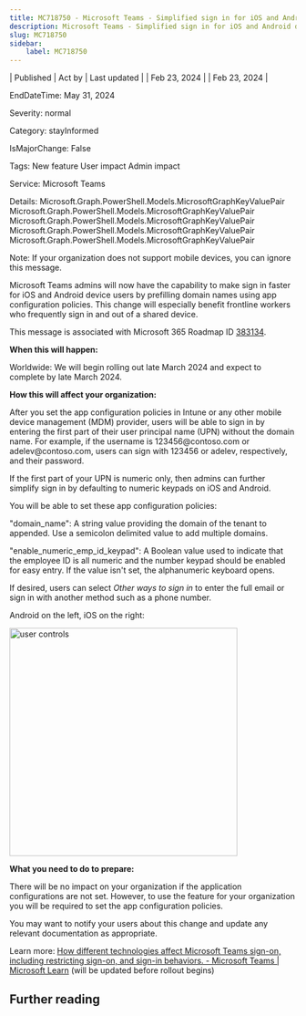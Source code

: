 ```yaml
---
title: MC718750 - Microsoft Teams - Simplified sign in for iOS and Android devices
description: Microsoft Teams - Simplified sign in for iOS and Android devices
slug: MC718750
sidebar:
    label: MC718750
---
```


| Published | Act by | Last updated |
| Feb 23, 2024 |  | Feb 23, 2024 |

EndDateTime: May 31, 2024

Severity: normal

Category: stayInformed

IsMajorChange: False

Tags: New feature User impact Admin impact

Service: Microsoft Teams

Details: Microsoft.Graph.PowerShell.Models.MicrosoftGraphKeyValuePair Microsoft.Graph.PowerShell.Models.MicrosoftGraphKeyValuePair Microsoft.Graph.PowerShell.Models.MicrosoftGraphKeyValuePair Microsoft.Graph.PowerShell.Models.MicrosoftGraphKeyValuePair Microsoft.Graph.PowerShell.Models.MicrosoftGraphKeyValuePair

<p>Note: If your organization does not support mobile devices, you can ignore this message.</p><p>Microsoft Teams admins will now have the capability to make sign in faster for iOS and Android device users by prefilling domain names using app configuration policies. This change will especially benefit frontline workers who frequently sign in and out of a shared device.</p><p>This message is associated with Microsoft 365 Roadmap ID <a href="https://www.microsoft.com/microsoft-365/roadmap?filters=&amp;searchterms=383134" target="_blank">383134</a>.</p><p><b>When this will happen:</b></p><p>Worldwide: We will begin rolling out late March 2024 and expect to complete by late March 2024.</p><p><b>How this will affect your organization:</b></p><p>After you set the app configuration policies in Intune or any other mobile device management (MDM) provider, users will be able to sign in by entering the first part of their user principal name (UPN) without the domain name. For example, if the username is 123456@contoso.com or adelev@contoso.com, users can sign with 123456 or adelev, respectively, and their password.
</p><p>If the first part of your UPN is numeric only, then admins can further simplify sign in by defaulting to numeric keypads on iOS and Android.</p><p>You will be able to set these app configuration policies:</p><p>"domain_name":  A string value providing the domain of the tenant to appended. Use a semicolon delimited value to add multiple domains.</p><p>"enable_numeric_emp_id_keypad": A Boolean value used to indicate that the employee ID is all numeric and the number keypad should be enabled for easy entry. If the value isn't set, the alphanumeric keyboard opens.</p><p>If desired, users can select <i>Other ways to sign in</i> to enter the full email or sign in with another method such as a phone number.</p><p>Android on the left, iOS on the right:</p><p><img src="https://img-prod-cms-rt-microsoft-com.akamaized.net/cms/api/am/imageFileData/RW1hUtZ?ver=6a01" style="width: 400px;" alt="user controls"></p><p><b>What you need to do to prepare:</b></p><p>There will be no impact on your organization if the application configurations are not set. However, to use the feature for your organization you will be required to set the app configuration policies.</p><p>You may want to notify your users about this change and update any relevant documentation as appropriate.</p><p>Learn more: <a href="https://learn.microsoft.com/MicrosoftTeams/sign-in-teams" target="_blank">How different technologies affect Microsoft Teams sign-on, including restricting sign-on, and sign-in behaviors. - Microsoft Teams | Microsoft Learn</a>&nbsp;(will be updated before rollout begins)</p>

## Further reading
